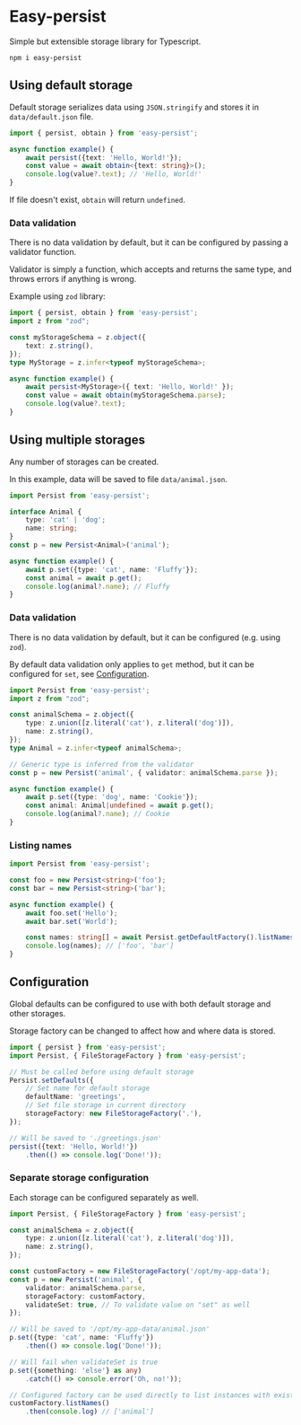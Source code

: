 # Easy-persist

Simple but extensible storage library for Typescript.

```
npm i easy-persist
```

## Using default storage

Default storage serializes data using `JSON.stringify` and stores it in `data/default.json` file.

```typescript
import { persist, obtain } from 'easy-persist';

async function example() {
    await persist({text: 'Hello, World!'});
    const value = await obtain<{text: string}>();
    console.log(value?.text); // 'Hello, World!'
}
```

If file doesn't exist, `obtain` will return `undefined`.

### Data validation

There is no data validation by default, but it can be configured by passing a validator function.

Validator is simply a function, which accepts and returns the same type, and throws errors if anything is wrong.

Example using `zod` library:

```typescript
import { persist, obtain } from 'easy-persist';
import z from "zod";

const myStorageSchema = z.object({
    text: z.string(),
});
type MyStorage = z.infer<typeof myStorageSchema>;

async function example() {
    await persist<MyStorage>({ text: 'Hello, World!' });
    const value = await obtain(myStorageSchema.parse);
    console.log(value?.text);
}
```

## Using multiple storages

Any number of storages can be created.

In this example, data will be saved to file `data/animal.json`.

```typescript
import Persist from 'easy-persist';

interface Animal {
    type: 'cat' | 'dog';
    name: string;
}
const p = new Persist<Animal>('animal');

async function example() {
    await p.set({type: 'cat', name: 'Fluffy'});
    const animal = await p.get();
    console.log(animal?.name); // Fluffy
}
```

### Data validation

There is no data validation by default, but it can be configured (e.g. using `zod`).

By default data validation only applies to `get` method, but it can be configured for `set`, see [Configuration](#configuration).

```typescript
import Persist from 'easy-persist';
import z from "zod";

const animalSchema = z.object({
    type: z.union([z.literal('cat'), z.literal('dog')]),
    name: z.string(),
});
type Animal = z.infer<typeof animalSchema>;

// Generic type is inferred from the validator
const p = new Persist('animal', { validator: animalSchema.parse });

async function example() {
    await p.set({type: 'dog', name: 'Cookie'});
    const animal: Animal|undefined = await p.get();
    console.log(animal?.name); // Cookie
}
```

### Listing names

```typescript
import Persist from 'easy-persist';

const foo = new Persist<string>('foo');
const bar = new Persist<string>('bar');

async function example() {
    await foo.set('Hello');
    await bar.set('World');

    const names: string[] = await Persist.getDefaultFactory().listNames(); // or foo.getFactory().listNames()
    console.log(names); // ['foo', 'bar']
}
```

## Configuration 

Global defaults can be configured to use with both default storage and other storages.

Storage factory can be changed to affect how and where data is stored.

```typescript
import { persist } from 'easy-persist';
import Persist, { FileStorageFactory } from 'easy-persist';

// Must be called before using default storage
Persist.setDefaults({
    // Set name for default storage
    defaultName: 'greetings',
    // Set file storage in current directory
    storageFactory: new FileStorageFactory('.'),
});

// Will be saved to './greetings.json'
persist({text: 'Hello, World!'})
    .then(() => console.log('Done!'));

```

### Separate storage configuration

Each storage can be configured separately as well.

```typescript
import Persist, { FileStorageFactory } from 'easy-persist';

const animalSchema = z.object({
    type: z.union([z.literal('cat'), z.literal('dog')]),
    name: z.string(),
});

const customFactory = new FileStorageFactory('/opt/my-app-data');
const p = new Persist('animal', {
    validator: animalSchema.parse,
    storageFactory: customFactory,
    validateSet: true, // To validate value on "set" as well
});

// Will be saved to '/opt/my-app-data/animal.json'
p.set({type: 'cat', name: 'Fluffy'})
    .then(() => console.log('Done!'));

// Will fail when validateSet is true
p.set({something: 'else'} as any)
    .catch(() => console.error('Oh, no!'));

// Configured factory can be used directly to list instances with existing data
customFactory.listNames()
    .then(console.log) // ['animal']
```
